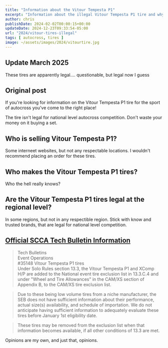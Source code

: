 ```yaml
---
title: "Information about the Vitour Tempesta P1"
excerpt: "Information about the illegal Vitour Tempesta P1 tire and why they shouldn't be used in autocross competition in the United States."
author: chris
publishDate: 2024-02-02T00:00:15+00:00
updateDate: 2024-12-23T09:33:54-05:00
url: "2024/vitour-tires-illegal"
tags: [ autocross, tires ]
image: ~/assets/images/2024/vitourtire.jpg
---
```


## Update March 2025
These tires are apparently legal.... questionable, but legal now I guess 


## Original post 

If you're looking for information on the Vitour Tempesta P1 tire for the sport of autocross you've come to the right place!

The tire isn't legal for national level autocross competition. Don't waste your money on it buying a set. 

## Who is selling Vitour Tempesta P1?
Some interneet websites, but not any respectable locations. I wouldn't recommend placing an order for these tires.

## Who makes the Vitour Tempesta P1 tires?
Who the hell really knows?

## Are the Vitour Tempesta P1 tires legal at the regional level?
In some regions, but not in any respectible region. Stick with know and trusted brands, that are legal for national level competition. 

## [Official SCCA Tech Bulletin Information](https://cdn.connectsites.net/user_files/scca/downloads/000/070/227/seb_10_28_23mt.pdf?1700513108)

> Tech Bulletins  
> Event Operations  
> #35148 Vitour Tempesta P1 tires  
> Under Solo Rules section 13.3, the Vitour Tempesta P1 and XComp H/P are added to the National event tire exclusion list in 13.3.C.4 and under "Wheel and Tire Allowances" in the CAM/XS section of Appendix B, to the CAM/XS tire exclusion list.  

> Due to these being low volume tires from a niche manufacturer, the SEB does not have sufficient information about their performance, actual size(s) availability, and schedule of importation. We do not anticipate having sufficient information to adequately evaluate these tires before January 1st eligibility date.  

> These tires may be removed from the exclusion list when that information becomes available, if all other conditions of 13.3 are met.


Opinions are my own, and just that, opinions.
